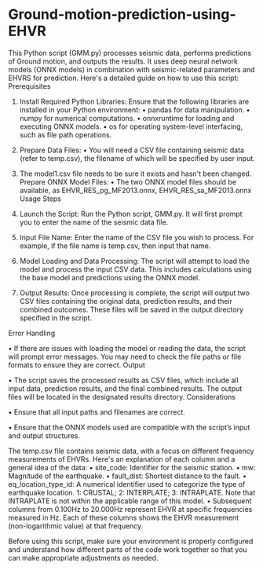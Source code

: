 # Ground-motion-prediction-using-EHVR
This Python script (GMM.py) processes seismic data, performs predictions of Ground motion, and outputs the results. It uses deep neural network models (ONNX models) in combination with seismic-related parameters and EHVRS for prediction. Here's a detailed guide on how to use this script:
Prerequisites
1.	Install Required Python Libraries: Ensure that the following libraries are installed in your Python environment:
•	pandas for data manipulation.
•	numpy for numerical computations.
•	onnxruntime for loading and executing ONNX models.
•	os for operating system-level interfacing, such as file path operations.
2.	Prepare Data Files:
•	You will need a CSV file containing seismic data (refer to temp.csv), the filename of which will be specified by user input.
3.	The model1.csv file needs to be sure it exists and hasn't been changed.
Prepare ONNX Model Files:
•	The two ONNX model files should be available, as EHVR_RES_pg_MF2013.onnx, EHVR_RES_sa_MF2013.onnx
Usage Steps
1.	Launch the Script: Run the Python script, GMM.py. It will first prompt you to enter the name of the seismic data file.
2.	Input File Name: Enter the name of the CSV file you wish to process. For example, if the file name is temp.csv, then input that name.

3.	Model Loading and Data Processing: The script will attempt to load the model and process the input CSV data. This includes calculations using the base model and predictions using the ONNX model.
4.	Output Results: Once processing is complete, the script will output two CSV files containing the original data, prediction results, and their combined outcomes. These files will be saved in the output directory specified in the script.
 
Error Handling

•	If there are issues with loading the model or reading the data, the script will prompt error messages. You may need to check the file paths or file formats to ensure they are correct.
Output

•	The script saves the processed results as CSV files, which include all input data, prediction results, and the final combined results. The output files will be located in the designated results directory.
Considerations

•	Ensure that all input paths and filenames are correct.

•	Ensure that the ONNX models used are compatible with the script’s input and output structures.

The temp.csv file contains seismic data, with a focus on different frequency measurements of EHVRs. Here's an explanation of each column and a general idea of the data:
•	site_code: Identifier for the seismic station. 
•	mw: Magnitude of the earthquake.
•	fault_dist: Shortest distance to the fault.
•	eq_location_type_id: A numerical identifier used to categorize the type of earthquake location. 1: CRUSTAL; 2: INTERPLATE; 3: INTRAPLATE. Note that INTRAPLATE is not within the applicable range of this model.
•	Subsequent columns from 0.100Hz to 20.000Hz represent EHVR at specific frequencies measured in Hz. Each of these columns shows the EHVR measurement (non-logarithmic value) at that frequency.

Before using this script, make sure your environment is properly configured and understand how different parts of the code work together so that you can make appropriate adjustments as needed.
